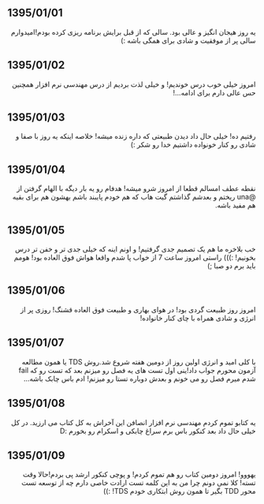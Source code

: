 1395/01/01
---
<p dir="rtl">
یه روز هیجان انگیز و عالی بود. سالی که از قبل برایش برنامه ریزی کرده بودم!امیدوارم سالی پر از موفقیت و شادی برای همگی باشه :)	
</p>

1395/01/02
---
<p dir="rtl">
امروز خیلی خوب درس خوندیم! و خیلی لذت بردیم از درس مهندسی نرم افزار همچنین حس عالی دارم برای ادامه...!	
</p>

1395/01/03
---
<p dir="rtl">
رفتیم ده! خیلی حال داد دیدن طبیعتی که داره زنده میشه! خلاصه اینکه یه روز با صفا و شادی رو کنار خونواده داشتیم خدا رو شکر :)	
</p>

1395/01/04
---
<p dir="rtl">
نقطه عطف امسالم قطعا از امروز شرو میشه! هدفام رو یه بار دیگه با الهام گرفتن از @una ریختم و بعدشم گذاشتم گیت هاب که هم خودم پایبند باشم بهشون هم برای بقیه هم مفید باشه.	
</p>

1395/01/05
---
<p dir="rtl">
خب بلاخره ما هم یک تصمیم جدی گرفتیم! و اونم اینه که خیلی جدی تر و خفن تر درس بخونیم! :))) راستی امروز ساعت 7 از خواب پا شدم واقعا هواش فوق العاده بود! هومم باید برم دو صبا ;)	
</p>

1395/01/06
---
<p dir="rtl">
امروز روز طبیعت گردی بود! در هوای بهاری و طبیعت فوق العاده قشنگ! روزی پر از انرژی و شادی همراه با چای کنار خانواده!
</p>

1395/01/07
---
<p dir="rtl">
    با کلی امید و انرژی اولین روز از دومین هفته شروع شد.روش TDS یا همون مطالعه آزمون محورم جواب داد!ینی اول تست های یه فصل رو میزنم بعد که تست رو که fail شدم میرم فصل رو می خونم و بعدش دوباره تستا رو میزنم! 
    ادم باس چابک باشه...
</p>

1395/01/08
---
<p dir="rtl">
  یه کتابو تموم کردم مهندسی نرم افزار انصافن این آخراش به کل کتاب می ارزید. در کل خیلی حال داد بعد کنکور باس برم سراغ چابکی و اسکرام رو بخورم :D
</p>

1395/01/09
---
<p dir="rtl">
   یهووو! امروز دومین کتاب رو هم تموم کردم! و پوچی کنکور ارشد پی بردم!حالا وقت تسته! کلا نمی دونم چرا من به این کلمه تست ارادت خاصی دارم چه از توسعه تست محور TDD بگیر تا همون روش ابتکاری خودم TDS! :))
</p>

